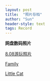 ```yaml
---
layout: post
title:  "照片存档"
author: "Sun"
header-style: text
tags: Record
---
```


**网盘数码照片**

[8.08游玩照片](https://pan.baidu.com/s/1unDWMlnZcZMS_p8NiAur6w)



[Family](https://app.yinxiang.com/fx/6e6f04a4-ae03-4f48-b62d-13e0de933629)

[Little Cat](https://app.yinxiang.com/fx/a40cd069-abc9-4f5f-8bd2-edde0984ecbb)


